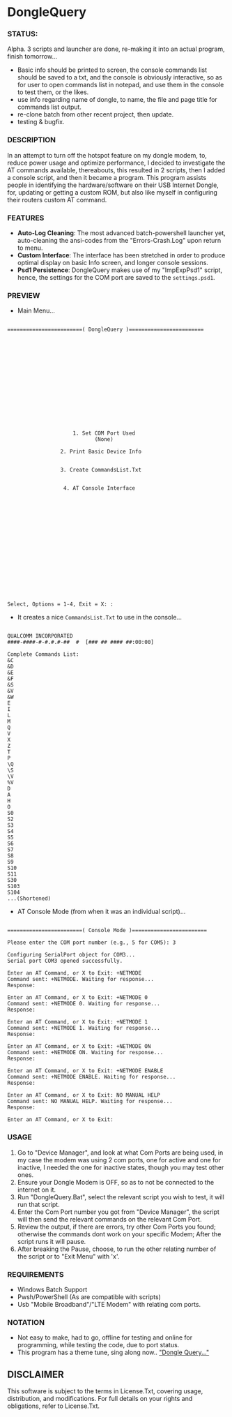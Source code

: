 # DongleQuery

### STATUS: 
Alpha. 3 scripts and launcher are done, re-making it into an actual program, finish tomorrow...
- Basic info should be printed to screen, the console commands list should be saved to a txt, and the console is obviously interactive, so as for user to open commands list in notepad, and use them in the console to test them, or the likes.
- use info regarding name of dongle, to name, the file and page title for commands list output.
- re-clone batch from other recent project, then update.
- testing & bugfix.


### DESCRIPTION
In an attempt to turn off the hotspot feature on my dongle modem, to, reduce power usage and optimize performance, I decided to investigate the AT commands available, thereabouts, this resulted in 2 scripts, then I added a console script, and then it became a program. This program assists people in identifying the hardware/software on their USB Internet Dongle, for, updating or getting a custom ROM, but also like myself in configuring their routers custom AT command. 

### FEATURES
- **Auto-Log Cleaning**: The most advanced batch-powershell launcher yet, auto-cleaning the ansi-codes from the "Errors-Crash.Log" upon return to menu.
- **Custom Interface**: The interface has been stretched in order to produce optimal display on basic Info screen, and longer console sessions.
- **Psd1 Persistence**: DongleQuery makes use of my "ImpExpPsd1" script, hence, the settings for the COM port are saved to the `settings.psd1`. 

### PREVIEW
- Main Menu...
```

========================( DongleQuery )========================
















                     1. Set COM Port Used
                            (None)

                 2. Print Basic Device Info


                 3. Create CommandsList.Txt


                  4. AT Console Interface


















Select, Options = 1-4, Exit = X: :
```
- It creates a nice `CommandsList.Txt` to use in the console...
```

QUALCOMM INCORPORATED
####-####-#-#.#.#-##  #  [### ## #### ##:00:00]

Complete Commands List:
&C
&D
&E
&F
&S
&V
&W
E
I
L
M
Q
V
X
Z
T
P
\Q
\S
\V
%V
D
A
H
O
S0
S2
S3
S4
S5
S6
S7
S8
S9
S10
S11
S30
S103
S104
...(Shortened)
```
- AT Console Mode  (from when it was an individual script)...
```

========================( Console Mode )========================

Please enter the COM port number (e.g., 5 for COM5): 3

Configuring SerialPort object for COM3...
Serial port COM3 opened successfully.

Enter an AT Command, or X to Exit: +NETMODE
Command sent: +NETMODE. Waiting for response...
Response:

Enter an AT Command, or X to Exit: +NETMODE 0
Command sent: +NETMODE 0. Waiting for response...
Response:

Enter an AT Command, or X to Exit: +NETMODE 1
Command sent: +NETMODE 1. Waiting for response...
Response:

Enter an AT Command, or X to Exit: +NETMODE ON
Command sent: +NETMODE ON. Waiting for response...
Response:

Enter an AT Command, or X to Exit: +NETMODE ENABLE
Command sent: +NETMODE ENABLE. Waiting for response...
Response:

Enter an AT Command, or X to Exit: NO MANUAL HELP
Command sent: NO MANUAL HELP. Waiting for response...
Response:

Enter an AT Command, or X to Exit:
```

### USAGE
1. Go to "Device Manager", and look at what Com Ports are being used, in my case the modem was using 2 com ports, one for active and one for inactive, I needed the one for inactive states, though you may test other ones.
2. Ensure your Dongle Modem is OFF, so as to not be connected to the internet on it.
3. Run "DongleQuery.Bat", select the relevant script you wish to test, it will run that script.
4. Enter the Com Port number you got from "Device Manager", the script will then send the relevant commands on the relevant Com Port.
5. Review the output, if there are errors, try other Com Ports you found; otherwise the commands dont work on your specific Modem; After the script runs it will pause.
6. After breaking the Pause, choose, to run the other relating number of the script or to "Exit Menu" with 'x'.

### REQUIREMENTS
- Windows Batch Support
- Pwsh/PowerShell (As are compatible with scripts)
- Usb "Mobile Broadband"/"LTE Modem" with relating com ports.

### NOTATION
- Not easy to make, had to go, offline for testing and online for programming, while testing the code, due to port status.
- This program has a theme tune, sing along now.. ["Dongle Query..."](https://www.youtube.com/watch?v=QGKiC2suCHQ)

## DISCLAIMER
This software is subject to the terms in License.Txt, covering usage, distribution, and modifications. For full details on your rights and obligations, refer to License.Txt.
